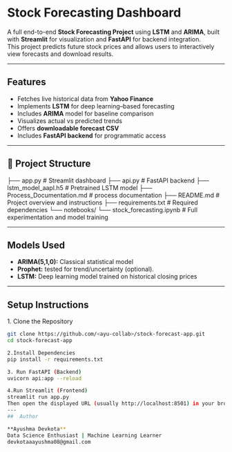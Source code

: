 # Stock Forecasting Dashboard

A full end-to-end **Stock Forecasting Project** using **LSTM** and **ARIMA**, built with **Streamlit** for visualization and **FastAPI** for backend integration.  
This project predicts future stock prices and allows users to interactively view forecasts and download results.

---

## Features

- Fetches live historical data from **Yahoo Finance**
- Implements **LSTM** for deep learning–based forecasting
- Includes **ARIMA** model for baseline comparison
- Visualizes actual vs predicted trends
- Offers **downloadable forecast CSV**
- Includes **FastAPI backend** for programmatic access

---

## 📂 Project Structure
├── app.py # Streamlit dashboard
├── api.py # FastAPI backend
├── lstm_model_aapl.h5 # Pretrained LSTM model
├── Process_Documentation.md #  process documentation
├── README.md # Project overview and instructions
├── requirements.txt # Required dependencies
└── notebooks/
└── stock_forecasting.ipynb # Full experimentation and model training

---

##  Models Used
- **ARIMA(5,1,0):** Classical statistical model
- **Prophet:** tested for trend/uncertainty (optional).
- **LSTM:** Deep learning model trained on historical closing prices

---

##  Setup Instructions

 1️. Clone the Repository
```bash
git clone https://github.com/<ayu-collab>/stock-forecast-app.git
cd stock-forecast-app

2️.Install Dependencies
pip install -r requirements.txt

3️. Run FastAPI (Backend)
uvicorn api:app --reload

4️.Run Streamlit (Frontend)
streamlit run app.py
Then open the displayed URL (usually http://localhost:8501) in your browser.
---
##  Author

**Ayushma Devkota**  
Data Science Enthusiast | Machine Learning Learner  
devkotaaayushma08@gmail.com


